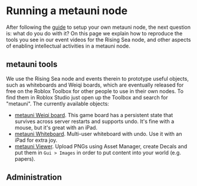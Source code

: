 # Running a metauni node

After following the [guide](http://metauni.org/posts/make-your-own/make-your-own) to setup your own metauni node, the next question is: what do you do with it? On this page we explain how to reproduce the tools you see in our event videos for the Rising Sea node, and other aspects of enabling intellectual activities in a metauni node.

## metauni tools

We use the Rising Sea node and events therein to prototype useful objects, such as whiteboards and Weiqi boards, which are eventually released for free on the Roblox Toolbox for other people to use in their own nodes. To find them in Roblox Studio just open up the Toolbox and search for "metauni". The currently available objects:

* [metauni Weiqi board](https://www.roblox.com/library/6366028251/metauni-Weiqi-Go-board). This game board has a persistent state that survives across server restarts and supports undo. It's fine with a mouse, but it's great with an iPad.
* [metauni Whiteboard](https://www.roblox.com/library/6376883627/metauni-Whiteboard). Multi-user whiteboard with undo. Use it with an iPad for extra joy.
* [metauni Viewer](https://www.roblox.com/library/6377010705/metauni-Viewer). Upload PNGs using Asset Manager, create Decals and put them in `Gui > Images` in order to put content into your world (e.g. papers).

## Administration
